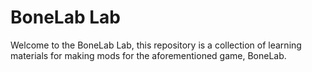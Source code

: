 # BoneLab Lab
Welcome to the BoneLab Lab, this repository is a collection of learning materials for making mods for the aforementioned game, BoneLab. 
